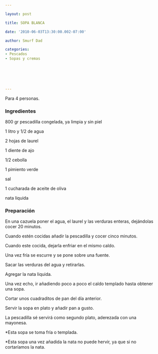 ```yaml
---

layout: post

title: SOPA BLANCA

date: '2010-06-03T13:30:00.002-07:00'

author: Smurf Dad

categories:
- Pescados
- Sopas y cremas






---
```


Para 4 personas.

<h3>Ingredientes</h3>

800 gr pescadilla congelada, ya limpia y sin piel

1 litro y 1/2 de agua

2 hojas de laurel

1 diente de ajo

1/2 cebolla

1 pimiento verde

sal

1 cucharada de aceite de oliva

nata liquida

<h3>Preparación</h3>

En una cazuela poner el agua, el laurel y las verduras enteras, dejándolas cocer 20 minutos.

Cuando estén cocidas añadir la pescadilla y cocer cinco minutos.

Cuando este cocida, dejarla enfriar en el mismo caldo.

Una vez fría se escurre y se pone sobre una fuente.

Sacar las verduras del agua y retirarlas.

Agregar la nata liquida.

Una vez echo, ir añadiendo poco a poco el caldo templado hasta obtener una sopa.

Cortar unos cuadraditos de pan del día anterior.

Servir la sopa en plato y añadir pan a gusto.

La pescadilla sé servirá como segundo plato, aderezada con una mayonesa.

*Esta sopa se toma fría o templada.

*Esta sopa una vez añadida la nata no puede hervir, ya que si no cortaríamos la nata.